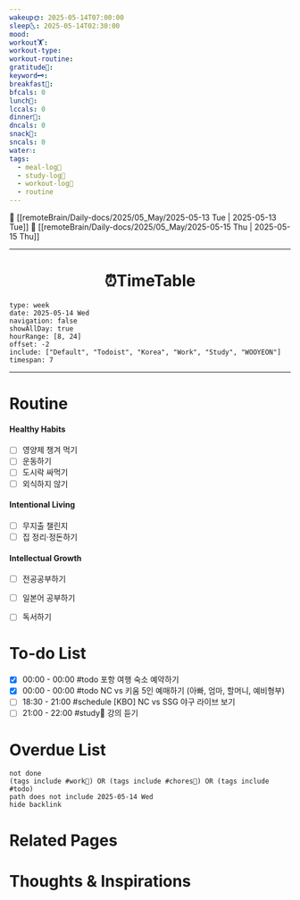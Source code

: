 ```yaml
---
wakeup🌞: 2025-05-14T07:00:00
sleep🌜: 2025-05-14T02:30:00
mood: 
workout🏋️: 
workout-type: 
workout-routine: 
gratitude🙏: 
keyword🗝️: 
breakfast🍳: 
bfcals: 0
lunch🍚: 
lccals: 0
dinner🥗: 
dncals: 0
snack🍬: 
sncals: 0
water💧: 
tags:
  - meal-log📝
  - study-log📓
  - workout-log💪
  - routine
---
```


🔺 [[remoteBrain/Daily-docs/2025/05_May/2025-05-13 Tue | 2025-05-13 Tue]]
🔻 [[remoteBrain/Daily-docs/2025/05_May/2025-05-15 Thu | 2025-05-15 Thu]]
___
<h1> <center>⏰TimeTable </center> </h1>

```gEvent
type: week
date: 2025-05-14 Wed
navigation: false
showAllDay: true
hourRange: [8, 24]
offset: -2
include: ["Default", "Todoist", "Korea", "Work", "Study", "WOOYEON"]
timespan: 7
```

--- 


# Routine 

####  Healthy Habits
- [ ] 영양제 챙겨 먹기
- [ ] 운동하기
- [ ] 도시락 싸먹기 
- [ ] 외식하지 않기 

####  Intentional Living 
- [ ] 무지출 챌린지 
- [ ] 집 정리·정돈하기

#### Intellectual Growth
- [ ] 전공공부하기
- [ ] 일본어 공부하기
- [ ] 독서하기



# To-do List

- [x] 00:00 - 00:00 #todo 포항 여행 숙소 예약하기
- [x] 00:00 - 00:00 #todo NC vs 키움 5인 예매하기 (아빠, 엄마, 할머니, 예비형부)
- [ ] 18:30 - 21:00 #schedule [KBO] NC vs SSG 야구 라이브 보기
- [ ] 21:00 - 22:00 #study📓 강의 듣기

# Overdue List
```tasks
not done
(tags include #work💼) OR (tags include #chores🧺) OR (tags include #todo)
path does not include 2025-05-14 Wed
hide backlink
```

# Related Pages



# Thoughts & Inspirations

